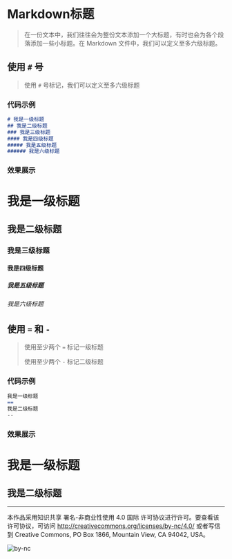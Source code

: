 # Markdown标题

> 在一份文本中，我们往往会为整份文本添加一个大标题，有时也会为各个段落添加一些小标题。在 Markdown 文件中，我们可以定义至多六级标题。

## 使用 `#` 号

> 使用 `#` 号标记，我们可以定义至多六级标题

### 代码示例

```markdown
# 我是一级标题
## 我是二级标题
### 我是三级标题
#### 我是四级标题
##### 我是五级标题
###### 我是六级标题
```

### 效果展示

# 我是一级标题

## 我是二级标题
### 我是三级标题
#### 我是四级标题
##### 我是五级标题
###### 我是六级标题



## 使用 `=` 和 `-`

> 使用至少两个 `=` 标记一级标题
>
> 使用至少两个 `-` 标记二级标题

### 代码示例

``` markdown
我是一级标题
==
我是二级标题
--
```

### 效果展示

我是一级标题
==

我是二级标题
--

***

本作品采用知识共享 署名-非商业性使用 4.0 国际 许可协议进行许可。要查看该许可协议，可访问 http://creativecommons.org/licenses/by-nc/4.0/ 或者写信到 Creative Commons, PO Box 1866, Mountain View, CA 94042, USA。

![by-nc](http://ice-kylin.gitee.io/icekylinfigurebed/images/PublicFile/by-nc.svg)